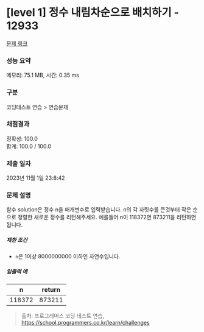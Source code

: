 # [level 1] 정수 내림차순으로 배치하기 - 12933 

[문제 링크](https://school.programmers.co.kr/learn/courses/30/lessons/12933) 

### 성능 요약

메모리: 75.1 MB, 시간: 0.35 ms

### 구분

코딩테스트 연습 > 연습문제

### 채점결과

정확성: 100.0<br/>합계: 100.0 / 100.0

### 제출 일자

2023년 11월 1일 23:8:42

### 문제 설명

<p>함수 solution은 정수 n을 매개변수로 입력받습니다. n의 각 자릿수를 큰것부터 작은 순으로 정렬한 새로운 정수를 리턴해주세요. 예를들어 n이 118372면 873211을 리턴하면 됩니다.</p>

<h5>제한 조건</h5>

<ul>
<li><code>n</code>은 1이상 8000000000 이하인 자연수입니다.</li>
</ul>

<h5>입출력 예</h5>
<table class="table">
        <thead><tr>
<th>n</th>
<th style="text-align: center">return</th>
</tr>
</thead>
        <tbody><tr>
<td>118372</td>
<td style="text-align: center">873211</td>
</tr>
</tbody>
      </table>

> 출처: 프로그래머스 코딩 테스트 연습, https://school.programmers.co.kr/learn/challenges
